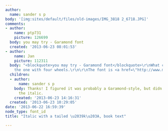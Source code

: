 ```yaml
---
author:
  name: sander s p
body: '[img:sites/default/files/old-images/IMG_3818 2_6718.JPG]'
comments:
- author:
    name: ptp731
    picture: 126699
  body: you may try - Garamond font
  created: '2013-06-23 08:01:53'
- author:
    name: Jan
    picture: 112311
  body: "<blockquote>you may try - Garamond font</blockquote>\r\nWhat car is this?\r\nIt\u2019s
    the one with four wheels.\r\n\r\nThe font is <a href=\"http://www.myfonts.com/fonts/linotype/granjon/\">Granjon</a>."
  children:
  - author:
      name: sander s p
    body: Thanks! I figured it was probably a Garamond-style, but didn't recognize
      the italic.
    created: '2013-06-23 14:16:31'
  created: '2013-06-23 10:29:05'
date: '2013-06-22 16:59:39'
node_type: font_id
title: "Italic with a tailed \u2039k\u203A, book text"

---
```


